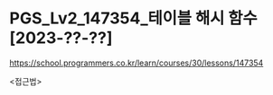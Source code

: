 # PGS_Lv2_147354_테이블 해시 함수[2023-??-??]
https://school.programmers.co.kr/learn/courses/30/lessons/147354

<접근법>
``` 
```


```
```